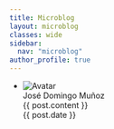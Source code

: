 ```yaml
---
title: Microblog
layout: microblog
classes: wide
sidebar:
  nav: "microblog"
author_profile: true
---
```

<div id="list-container">
    <ul id="infinite-list">
        <li class="tweet">
            <div class="author-image">
                <img src="https://www.josedomingo.org/pledin/assets/images/bio-photo.jpg" alt="Avatar">
            </div>
            <div class="tweet-content">
                <div class="author">José Domingo Muñoz</div>
                <div class="content">{{ post.content }}</div>
                <div class="date">{{ post.date }}</div>
            </div>
        </li>
        <!-- Agrega más tweets dentro de elementos <li> aquí -->
    </ul>
</div>



<script>
  // Número de elementos para agregar en cada carga
  const batchSize = 10;

  // Función para agregar elementos a la lista
  function addItems() {
    const list = document.getElementById('infinite-list');

    // Simulando carga de datos
    setTimeout(() => {
      // Obtener el último índice de la lista de posts
      const lastIndex = document.querySelectorAll('#infinite-list li').length;

      {% for post in site.microblog limit: batchSize %}
        const listItem = document.createElement('li');
        listItem.textContent = '{{ post.title }}';
        list.appendChild(listItem);
      {% endfor %}
    }, 500); // Simulación de tiempo de carga
  }

  // Listener para detectar el scroll
  window.addEventListener('scroll', () => {
    const { scrollTop, scrollHeight, clientHeight } = document.documentElement;
    if (scrollTop + clientHeight >= scrollHeight - 5) {
      // Agregar más elementos cuando se alcanza el final de la página
      addItems();
    }
  });

  // Agregar algunos elementos al cargar la página
  addItems();
</script>
